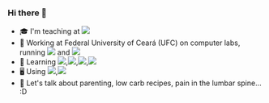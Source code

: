 ### Hi there 👋

- :mortar_board: I'm teaching at [![](https://img.shields.io/badge/Udemy-000000?style=for-the-badge&logo=udemy&style=flat?url=https://www.udemy.com/user/emanoel-carvalho-lopes)]()
- :briefcase: Working at Federal University of Ceará (UFC) on computer labs, running [![](https://img.shields.io/badge/MacOS-000000?style=for-the-badge&logo=apple&style=flat)]() and [![](https://img.shields.io/badge/Windows-000000?style=for-the-badge&logo=windows&style=flat)]()
- 🌱 Learning [![](https://img.shields.io/badge/Ansible-000000?style=for-the-badge&logo=ansible&style=flat)](),[![](https://img.shields.io/badge/Docker-000000?style=for-the-badge&logo=docker&style=flat)](),[![](https://img.shields.io/badge/vagrant-000000?style=for-the-badge&logo=vagrant&style=flat)](),[![](https://img.shields.io/badge/packer-000000?style=for-the-badge&logo=packer&style=flat)]()
- 🖥️ Using [![](https://img.shields.io/badge/MXLinux-000000?style=for-the-badge&logo=mxlinux&style=flat)](),[![](https://img.shields.io/badge/ubuntu-000000?style=for-the-badge&logo=ubuntu&style=flat)]()
- 💬 Let's talk about parenting, low carb recipes, pain in the lumbar spine... :D
